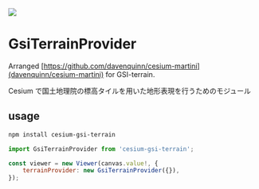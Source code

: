 <img src='./img/mtfuji.png'>

# GsiTerrainProvider

Arranged [https://github.com/davenquinn/cesium-martini](davenquinn/cesium-martini) for GSI-terrain.

Cesium で国土地理院の標高タイルを用いた地形表現を行うためのモジュール

## usage

```sh
npm install cesium-gsi-terrain
```

```javascript
import GsiTerrainProvider from 'cesium-gsi-terrain';

const viewer = new Viewer(canvas.value!, {
    terrainProvider: new GsiTerrainProvider({}),
});
```
